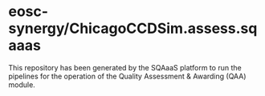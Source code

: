 # eosc-synergy/ChicagoCCDSim.assess.sqaaas
This repository has been generated by the SQAaaS platform to run the pipelines
for the operation of the
Quality Assessment & Awarding (QAA)
module.